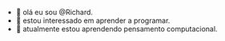 - 👋 olá eu sou @Richard.
- 👀 estou interessado em aprender  a programar.
- 🌱 atualmente estou aprendendo pensamento computacional.
<!---
Richardson021806/Richardson021806 is a ✨ special ✨ repository because its `README.md` (this file) appears on your GitHub profile.
You can click the Preview link to take a look at your changes.
--->
